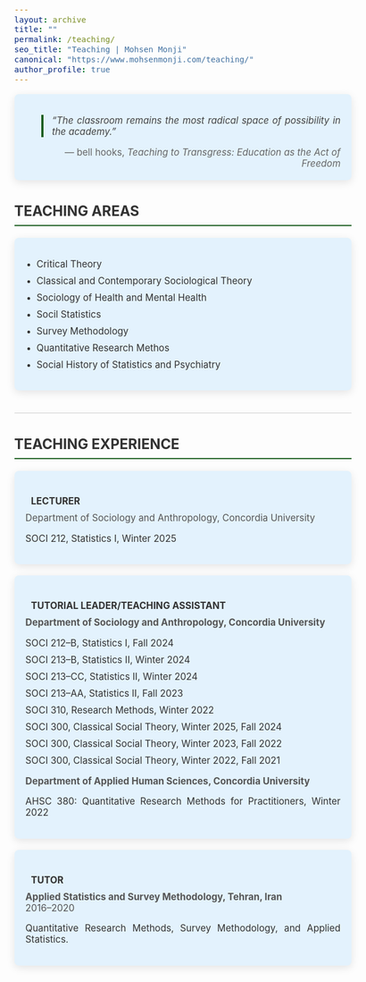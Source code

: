 ```yaml
---
layout: archive
title: ""
permalink: /teaching/
seo_title: "Teaching | Mohsen Monji"
canonical: "https://www.mohsenmonji.com/teaching/"
author_profile: true
---
```


<style>
  body {
    font-size: 1.05em;
  }
  h2 {
    border-bottom: 2px solid #1B5E20;
    font-weight: bold;
    padding-bottom: 10px;
    margin-top: 30px;
    color: #333;
  }
  ul {
    list-style: none;
    padding-left: 0;
  }
  ul li {
    margin-bottom: 10px;
  }
  .icon {
    margin-right: 10px;
    color: #1B5E20;
  }
  .teaching-section {
    margin-bottom: 40px;
  }
  .teaching-card {
    border-radius: 8px;
    padding: 20px;
    margin-bottom: 20px;
    color: #333333;
    box-shadow: 0px 4px 15px rgba(0, 0, 0, 0.1);
    background-color: #E3F2FD;
    text-align: justify;
  }
  .teaching-card h4 {
    font-weight: bold;
    margin-bottom: 10px;
    color: #333;
  }
  .teaching-card p {
    margin: 0;
    color: #555;
  }
  .teaching-list {
    padding-left: 15px;
  }
  .section-divider {
    border: 0;
    height: 1px;
    background: #cccccc;
    margin: 40px 0;
  }
</style>

<div class="teaching-section">
  <div class="teaching-card">
    <blockquote style="font-style: italic; border-left: 4px solid #1B5E20; padding-left: 15px; color: #444;">
      “The classroom remains the most radical space of possibility in the academy.”
    </blockquote>
    <p style="text-align: right; margin-top: 10px; color: #666;">
      — bell hooks, <em>Teaching to Transgress: Education as the Act of Freedom</em>
    </p>
  </div>
</div>

<div class="teaching-section">
  <h2>TEACHING AREAS</h2>
  <div class="teaching-card">
    <ul class="teaching-list" style="list-style-type: disc; padding-left: 20px;">
      <li>Critical Theory</li>
      <li>Classical and Contemporary Sociological Theory</li>
      <li>Sociology of Health and Mental Health</li>
      <li>Socil Statistics</li>
      <li>Survey Methodology</li>
      <li>Quantitative Research Methos</li>
      <li>Social History of Statistics and Psychiatry</li>
    </ul>
  </div>
</div>

<hr class="section-divider">

<div class="teaching-section">
  <h2>TEACHING EXPERIENCE</h2>

  <div class="teaching-card">
    <h4><i class="fas fa-chalkboard-teacher icon"></i> LECTURER</h4>
    <p>Department of Sociology and Anthropology, Concordia University</p>
    <ul>
      <li>SOCI 212, Statistics I, Winter 2025</li>
    </ul>
  </div>

  <div class="teaching-card">
  <h4><i class="fas fa-chalkboard icon"></i> TUTORIAL LEADER/TEACHING ASSISTANT</h4>

  <p><strong>Department of Sociology and Anthropology, Concordia University</strong></p>
  <ul>
    <li>SOCI 212–B, Statistics I, Fall 2024</li>
    <li>SOCI 213–B, Statistics II, Winter 2024</li>
    <li>SOCI 213–CC, Statistics II, Winter 2024</li>
    <li>SOCI 213–AA, Statistics II, Fall 2023</li>
    <li>SOCI 310, Research Methods, Winter 2022</li>
    <li>SOCI 300, Classical Social Theory, Winter 2025, Fall 2024</li>
    <li>SOCI 300, Classical Social Theory, Winter 2023, Fall 2022</li>
    <li>SOCI 300, Classical Social Theory, Winter 2022, Fall 2021</li>
  </ul>

  <p><strong>Department of Applied Human Sciences, Concordia University</strong></p>
  <ul>
    <li>AHSC 380: Quantitative Research Methods for Practitioners, Winter 2022</li>
  </ul>
</div>

<div class="teaching-card">
  <h4><i class="fas fa-user-graduate icon"></i> TUTOR</h4>
  <p><strong>Applied Statistics and Survey Methodology, Tehran, Iran</strong><br>2016–2020</p>
  <ul>
    <li>Quantitative Research Methods, Survey Methodology, and Applied Statistics.</li>
  </ul>
</div>

